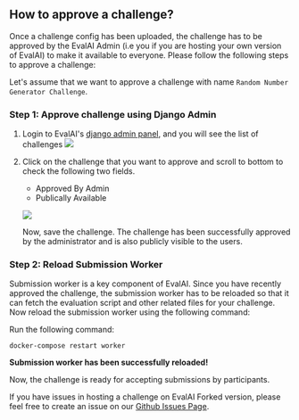 ## How to approve a challenge?

Once a challenge config has been uploaded, the challenge has to be approved by the EvalAI Admin (i.e you if you are hosting your own version of EvalAI) to make it available to everyone. Please follow the following steps to approve a challenge:

Let's assume that we want to approve a challenge with name `Random Number Generator Challenge`.

### Step 1: Approve challenge using Django Admin

1. Login to EvalAI's [django admin panel](http://localhost:9510/admin/challenges/challenge/), and you will see the list of challenges
   ![](https://i.imgur.com/FRi5ofa.png)

2. Click on the challenge that you want to approve and scroll to bottom to check the following two fields.

   - Approved By Admin
   - Publically Available

   ![](https://i.imgur.com/l7fQrxX.png)

   Now, save the challenge. The challenge has been successfully approved by the administrator and is also publicly visible to the users.

### Step 2: Reload Submission Worker

Submission worker is a key component of EvalAI. Since you have recently approved the challenge, the submission worker has to be reloaded so that it can fetch the evaluation script and other related files for your challenge. Now reload the submission worker using the following command:

Run the following command:

    docker-compose restart worker

**Submission worker has been successfully reloaded!**

Now, the challenge is ready for accepting submissions by participants.

If you have issues in hosting a challenge on EvalAI Forked version, please feel free to create an issue on our [Github Issues Page](https://github.com/Cloud-CV/EvalAI/issues/new).
